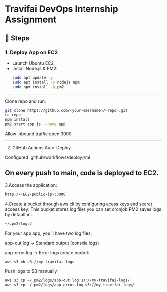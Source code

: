 # Travifai DevOps Internship Assignment

## 🚀 Steps

### 1. Deploy App on EC2
- Launch Ubuntu EC2
- Install Node.js & PM2:
  ```bash
  sudo apt update -y
  sudo apt install -y nodejs npm
  sudo npm install -g pm2
  ```
---
Clone repo and run:

```bash
git clone https://github.com/<your-username>/<repo>.git
cd repo
npm install
pm2 start app.js --name app
```
Allow inbound traffic
open 3000

---
2. GitHub Actions Auto-Deploy

Configured .github/workflows/deploy.yml

On every push to main, code is deployed to EC2.
---
3.Access the application:
```bash
http://<EC2-public-ip>:3000
```
4.Create a bucket through aws cli by configuring acess keys and secret access key:
This bucket stores log files you can set cronjob 
PM2 saves logs by default in:
```bash
~/.pm2/logs/
```
For your app app, you’ll have two log files:

app-out.log → Standard output (console logs)

app-error.log → Error logs
 create bucket:
 ```bash
aws s3 mb s3://my-travifai-logs
```
Push logs to S3 manually
```bash
aws s3 cp ~/.pm2/logs/app-out.log s3://my-travifai-logs/
aws s3 cp ~/.pm2/logs/app-error.log s3://my-travifai-logs/
```





